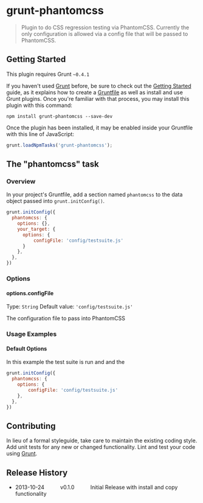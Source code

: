 # grunt-phantomcss

> Plugin to do CSS regression testing via PhantomCSS. Currently the only configuration is allowed via a config file that will be passed to PhantomCSS.

## Getting Started
This plugin requires Grunt `~0.4.1`

If you haven't used [Grunt](http://gruntjs.com/) before, be sure to check out the [Getting Started](http://gruntjs.com/getting-started) guide, as it explains how to create a [Gruntfile](http://gruntjs.com/sample-gruntfile) as well as install and use Grunt plugins. Once you're familiar with that process, you may install this plugin with this command:

```shell
npm install grunt-phantomcss --save-dev
```

Once the plugin has been installed, it may be enabled inside your Gruntfile with this line of JavaScript:

```js
grunt.loadNpmTasks('grunt-phantomcss');
```

## The "phantomcss" task

### Overview
In your project's Gruntfile, add a section named `phantomcss` to the data object passed into `grunt.initConfig()`.

```js
grunt.initConfig({
  phantomcss: {
    options: {},
    your_target: {
      options: {
          configFile: 'config/testsuite.js'
      }
    },
  },
})
```

### Options

#### options.configFile
Type: `String`
Default value: `'config/testsuite.js'`

The configuration file to pass into PhantomCSS

### Usage Examples

#### Default Options
In this example the test suite is run and and the 

```js
grunt.initConfig({
  phantomcss: {
    options: {
    	configFile: 'config/testsuite.js'
    },
  },
})
```
## Contributing
In lieu of a formal styleguide, take care to maintain the existing coding style. Add unit tests for any new or changed functionality. Lint and test your code using [Grunt](http://gruntjs.com/).

## Release History
* 2013-10-24   v0.1.0   Initial Release with install and copy functionality
